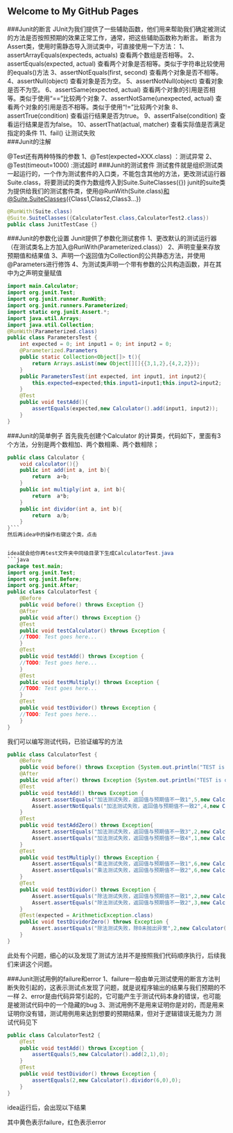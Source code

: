 ## Welcome to My GitHub Pages

###Junit的断言
JUnit为我们提供了一些辅助函数，他们用来帮助我们确定被测试的方法是否按照预期的效果正常工作，通常，把这些辅助函数称为断言。
断言为Assert类，使用时需静态导入测试类中，可直接使用一下方法：
1、assertArrayEquals(expecteds, actuals)    查看两个数组是否相等。
2、assertEquals(expected, actual)                 查看两个对象是否相等。类似于字符串比较使用的equals()方法
3、assertNotEquals(first, second)                  查看两个对象是否不相等。
4、assertNull(object)                                    查看对象是否为空。 
5、assertNotNull(object)                               查看对象是否不为空。
6、assertSame(expected, actual)                  查看两个对象的引用是否相等。类似于使用“==”比较两个对象
7、assertNotSame(unexpected, actual)         查看两个对象的引用是否不相等。类似于使用“!=”比较两个对象
8、assertTrue(condition)                              查看运行结果是否为true。
9、assertFalse(condition)                             查看运行结果是否为false。
10、assertThat(actual, matcher)                   查看实际值是否满足指定的条件
11、fail()                                                    让测试失败                    
###Junit的注解

@Test还有两种特殊的参数
1、@Test(expected=XXX.class) ：测试异常
2、@Test(timeout=1000) :测试超时
###Junit的测试套件
测试套件就是组织测试类一起运行的，一个作为测试套件的入口类，不能包含其他的方法，更改测试运行器Suite.class，将要测试的类作为数组传入到Suite.SuiteClasses({})
junit的suite类为提供给我们的测试套件类，使用@RunWith(Suite.class)和@Suite.SuiteClasses({Class1,Class2,Class3...})
```java
@RunWith(Suite.class)
@Suite.SuiteClasses({CalculatorTest.class,CalculatorTest2.class})
public class JunitTestCase {}
```
###Junit的参数化设置
Junit提供了参数化测试套件
1、更改默认的测试运行器（在测试类名上方加入@RunWith(Parameterized.class)）
2、声明变量来存放预期值和结果值
3、声明一个返回值为Collection的公共静态方法，并使用@Parameters进行修饰
4、为测试类声明一个带有参数的公共构造函数，并在其中为之声明变量赋值
```java
import main.Calculator;
import org.junit.Test;
import org.junit.runner.RunWith;
import org.junit.runners.Parameterized;
import static org.junit.Assert.*;
import java.util.Arrays;
import java.util.Collection;        
@RunWith(Parameterized.class)
public class ParametersTest {
    int expected = 0; int input1 = 0; int input2 = 0;
    @Parameterized.Parameters
    public static Collection<Object[]> t(){
        return Arrays.asList(new Object[][]{{3,1,2},{4,2,2}});
    }
    public ParametersTest(int expected, int input1, int input2){
        this.expected=expected;this.input1=input1;this.input2=input2;
    }
    @Test
    public void testAdd(){
        assertEquals(expected,new Calculator().add(input1, input2));
    }
}
```

###Junit的简单例子
首先我先创建个Calculator 的计算类，代码如下，里面有3个方法，分别是两个数相加、两个数相乘、两个数相除；
```java
public class Calculator {
    void calculator(){}
    public int add(int a, int b){
        return  a+b;
    }
    public int multiply(int a, int b){
        return  a*b;
    }
    public int dividor(int a, int b){
        return  a/b;
    }
}```
然后再idea中的操作右键这个类，点击


idea就会给你再test文件夹中同级目录下生成CalculatorTest.java
```java
package test.main;
import org.junit.Test; 
import org.junit.Before; 
import org.junit.After;
public class CalculatorTest {
    @Before
    public void before() throws Exception {}
    @After
    public void after() throws Exception {}
    @Test
    public void testCalculator() throws Exception {
    //TODO: Test goes here...
    }
    @Test
    public void testAdd() throws Exception {
    //TODO: Test goes here...
    }
    @Test
    public void testMultiply() throws Exception {
    //TODO: Test goes here...
    }
    @Test
    public void testDividor() throws Exception {
    //TODO: Test goes here...
    }
} 
```
我们可以编写测试代码，已验证编写的方法
```java
public class CalculatorTest {
    @Before
    public void before() throws Exception {System.out.println("TEST is Begin!");}
    @After
    public void after() throws Exception {System.out.println("TEST is over!");}
    @Test
    public void testAdd() throws Exception {
        Assert.assertEquals("加法测试失败，返回值与预期值不一致1",5,new Calculator().add(2,2),0);
        Assert.assertNotEquals("加法测试失败，返回值与预期值不一致2",4,new Calculator().add(2,2),0.0000);
    }
    @Test
    public void testAddZero() throws Exception{
        Assert.assertEquals("加法测试失败，返回值与预期值不一致3",2,new Calculator().add(1,0),0);
        Assert.assertEquals("加法测试失败，返回值与预期值不一致4",1,new Calculator().add(2,-1),0);
    }
    @Test
    public void testMultiply() throws Exception {
        Assert.assertEquals("乘法测试失败，返回值与预期值不一致1",6,new Calculator().multiply(2,3),0);
        Assert.assertEquals("乘法测试失败，返回值与预期值不一致2",6,new Calculator().multiply(2,2),0);
    }
    @Test
    public void testDividor() throws Exception {
        Assert.assertEquals("除法测试失败，返回值与预期值不一致1",2,new Calculator().dividor(6,3),0);
        Assert.assertEquals("除法测试失败，返回值与预期值不一致2",3,new Calculator().dividor(6,2),0);
    }
    @Test(expected = ArithmeticException.class)
    public void testDividorZero() throws Exception {
        Assert.assertEquals("除法测试失败，除0未抛出异常",2,new Calculator().dividor(6,0),0);
    }
} 
```

此处有个问题，细心的以及发现了测试方法并不是按照我们代码顺序执行，后续我们来讲这个问题。

###Junit测试用例的failure和error
1、failure一般由单元测试使用的断言方法判断失败引起的，这表示测试点发现了问题，就是说程序输出的结果与我们预期的不一样
2、error是由代码异常引起的，它可能产生于测试代码本身的错误，也可能是被测试代码中的一个隐藏的bug
3、测试用例不是用来证明你是对的，而是用来证明你没有错，测试用例用来达到想要的预期结果，但对于逻辑错误无能为力
测试代码见下
```java
public class CalculatorTest2 {
    @Test
    public void testAdd() throws Exception {
        assertEquals(5,new Calculator().add(2,1),0);
    }
    @Test
    public void testDividor() throws Exception {
        assertEquals(2,new Calculator().dividor(6,0),0);
    }
}
```
idea运行后，会出现以下结果

其中黄色表示failure，红色表示error
